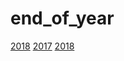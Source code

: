 # end_of_year
[2018](https://www.cnblogs.com/imgss/p/bye2018.html)
[2017](https://www.cnblogs.com/imgss/p/bye2017.html)
[2018](https://www.cnblogs.com/imgss/p/bye2016.html)
